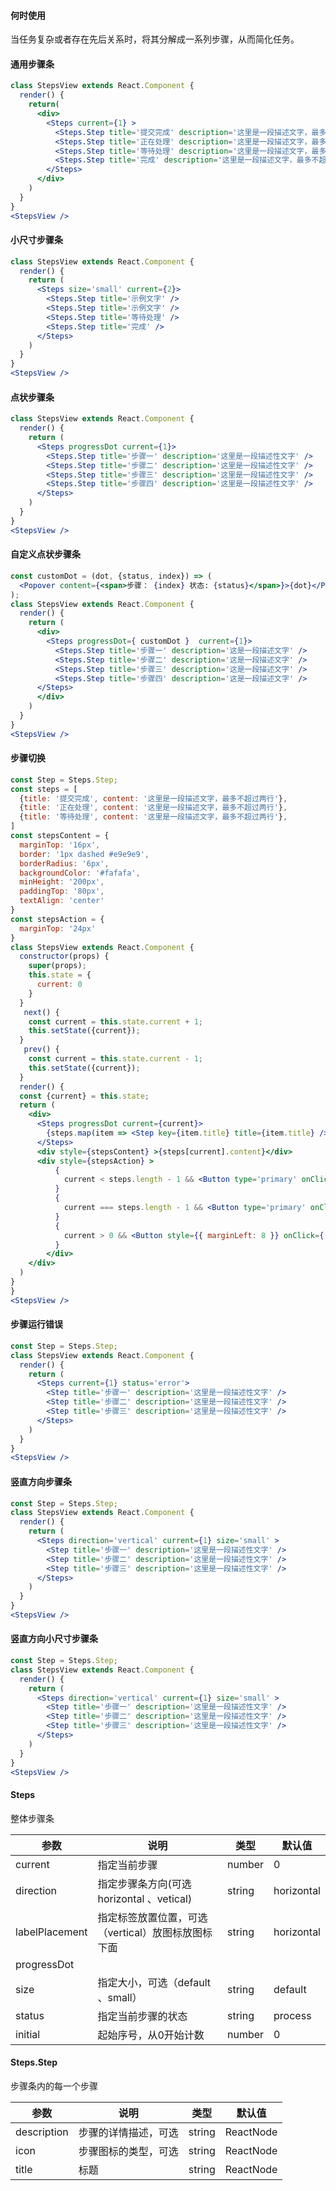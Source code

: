 
#### **何时使用**
当任务复杂或者存在先后关系时，将其分解成一系列步骤，从而简化任务。

#### **通用步骤条**
```jsx
class StepsView extends React.Component {
  render() {
    return(
      <div>
        <Steps current={1} >
          <Steps.Step title='提交完成' description='这里是一段描述文字，最多不超过两行' />
          <Steps.Step title='正在处理' description='这里是一段描述文字，最多不超过两行' />
          <Steps.Step title='等待处理' description='这里是一段描述文字，最多不超过两行' />
          <Steps.Step title='完成' description='这里是一段描述文字，最多不超过两行' />
        </Steps>
      </div>
    )
  }
}
<StepsView />
```

#### **小尺寸步骤条**
```jsx
class StepsView extends React.Component {
  render() {
    return (
      <Steps size='small' current={2}>
        <Steps.Step title='示例文字' />
        <Steps.Step title='示例文字' />
        <Steps.Step title='等待处理' />
        <Steps.Step title='完成' />
      </Steps>
    )
  }
}
<StepsView />
```

#### **点状步骤条**
```jsx
class StepsView extends React.Component {
  render() {
    return (
      <Steps progressDot current={1}>
        <Steps.Step title='步骤一' description='这里是一段描述性文字' />
        <Steps.Step title='步骤二' description='这里是一段描述性文字' />
        <Steps.Step title='步骤三' description='这里是一段描述性文字' />
        <Steps.Step title='步骤四' description='这里是一段描述性文字' />
      </Steps>
    )
  }
}
<StepsView />

```

#### **自定义点状步骤条**
```jsx
const customDot = (dot, {status, index}) => (
  <Popover content={<span>步骤： {index} 状态: {status}</span>}>{dot}</Popover>
);
class StepsView extends React.Component {
  render() {
    return (
      <div>
        <Steps progressDot={ customDot }  current={1}>
          <Steps.Step title='步骤一' description='这是一段描述文字' />
          <Steps.Step title='步骤二' description='这是一段描述文字' />
          <Steps.Step title='步骤三' description='这是一段描述文字' />
          <Steps.Step title='步骤四' description='这是一段描述文字' />
      </Steps>
      </div>
    )
  }
}
<StepsView />
```

#### **步骤切换**
```jsx
const Step = Steps.Step;
const steps = [
  {title: '提交完成', content: '这里是一段描述文字，最多不超过两行'},
  {title: '正在处理', content: '这里是一段描述文字，最多不超过两行'},
  {title: '等待处理', content: '这里是一段描述文字，最多不超过两行'},
]
const stepsContent = {
  marginTop: '16px',
  border: '1px dashed #e9e9e9',
  borderRadius: '6px',
  backgroundColor: '#fafafa',
  minHeight: '200px',
  paddingTop: '80px',
  textAlign: 'center'
}
const stepsAction = {
  marginTop: '24px'
}
class StepsView extends React.Component {
  constructor(props) {
    super(props);
    this.state = {
      current: 0
    }
  }
   next() {
    const current = this.state.current + 1;
    this.setState({current});
  }
   prev() {
    const current = this.state.current - 1;
    this.setState({current});
  }
  render() {
  const {current} = this.state;
  return (
    <div>
      <Steps progressDot current={current}>
        {steps.map(item => <Step key={item.title} title={item.title} />)}
      </Steps>
      <div style={stepsContent} >{steps[current].content}</div>
      <div style={stepsAction} >
          {
            current < steps.length - 1 && <Button type='primary' onClick={() => this.next()} >下一步</Button>
          }
          {
            current === steps.length - 1 && <Button type='primary' onClick={() => Message.success('处理完成啦！')}>完成</Button>
          }
          {
            current > 0 && <Button style={{ marginLeft: 8 }} onClick={() => this.prev()} >上一步</Button>
          }
        </div>
    </div>
  )
}
}
<StepsView />

```

#### **步骤运行错误**
```jsx
const Step = Steps.Step;
class StepsView extends React.Component {
  render() {
    return (
      <Steps current={1} status='error'>
        <Step title='步骤一' description='这里是一段描述性文字' />
        <Step title='步骤二' description='这里是一段描述性文字' />
        <Step title='步骤三' description='这里是一段描述性文字' />
      </Steps>
    )
  }
}
<StepsView />

```

#### **竖直方向步骤条**
```jsx
const Step = Steps.Step;
class StepsView extends React.Component {
  render() {
    return (
      <Steps direction='vertical' current={1} size='small' >
        <Step title='步骤一' description='这里是一段描述性文字' />
        <Step title='步骤二' description='这里是一段描述性文字' />
        <Step title='步骤三' description='这里是一段描述性文字' />
      </Steps>
    )
  }
}
<StepsView />
```

#### **竖直方向小尺寸步骤条**
```jsx
const Step = Steps.Step;
class StepsView extends React.Component {
  render() {
    return (
      <Steps direction='vertical' current={1} size='small' >
        <Step title='步骤一' description='这里是一段描述性文字' />
        <Step title='步骤二' description='这里是一段描述性文字' />
        <Step title='步骤三' description='这里是一段描述性文字' />
      </Steps>
    )
  }
}
<StepsView />
```

#### **Steps**

整体步骤条

| 参数 | 说明 | 类型 | 默认值 |
| --- | --- | --- | --- |
| current | 指定当前步骤 | number|0 |
| direction | 指定步骤条方向(可选horizontal 、vetical) | string | horizontal |
| labelPlacement | 指定标签放置位置，可选（vertical）放图标放图标下面 | string | horizontal |
| progressDot |  |  |  |
| size | 指定大小，可选（default 、small）| string | default |
| status | 指定当前步骤的状态 | string | process |
| initial | 起始序号，从0开始计数 | number| 0 |

#### **Steps.Step**

步骤条内的每一个步骤

| 参数 | 说明 | 类型 | 默认值 |
| --- | --- | --- | --- |
| description | 步骤的详情描述，可选 | string | ReactNode |
| icon | 步骤图标的类型，可选 | string | ReactNode |
| title | 标题 | string | ReactNode |

<style>.idoll-steps{margin-right: 10px}</style>
